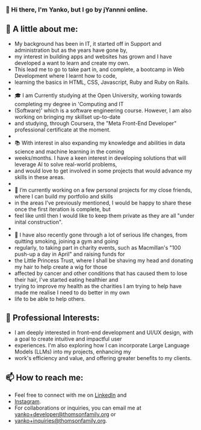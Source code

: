 ### 👋 Hi there, I'm Yanko, but I go by jYannni online.

## 🌱 A little about me:
- My background has been in IT, it started off in Support and administration but as the years have gone by,
- my interest in building apps and websites has grown and I have developed a want to learn and create my own.
- This lead me to go to take part in, and complete, a bootcamp in Web Development where I learnt how to code,
- learning the basics in HTML, CSS, Javascript, Ruby and Ruby on Rails.
-
- 🎓 I am Currently studying at the Open University, working towards completing my degree in 'Computing and IT
- (Software)' which is a software engineering course. However, I am also working on bringing my skillset up-to-date
- and studying, through Coursera, the "Meta Front-End Developer" professional certificate at the moment.
-
- 📚 With interest in also expanding my knowledge and abilities in data science and machine learning in the coming
- weeks/months. I have a keen interest in developing solutions that will leverage AI to solve real-world problems,
- and would love to get involved in some projects that would advance my skills in these areas. 
- 
- 🔭 I’m currently working on a few personal projects for my close friends, where I can build my portfolio and skills
- in the areas I've previously mentioned, I would be happy to share these once the first iteration is complete, but
- feel like until then I would like to keep them private as they are all "under inital construction".
- 
- 👟 I have also recently gone through a lot of serious life changes, from quitting smoking, joining a gym and going
- regularly, to taking part in charity events, such as Macmillan's "100 push-up a day in April" and raising funds for
- the Little Princess Trust, where I shall be shaving my head and donating my hair to help create a wig for those
- affected by cancer and other conditions that has caused them to lose their hair, I've started eating healthier and
- trying to improve my health as the charities I am trying to help have made me realise I need to do better in my own
- life to be able to help others.

## 💼 Professional Interests:
- I am deeply interested in front-end development and UI/UX design, with a goal to create intuitive and impactful user
- experiences. I'm also exploring how I can incorporate Large Language Models (LLMs) into my projects, enhancing my
- work's efficiency and value, and offering greater benefits to my clients.

## 📫 How to reach me:
- Feel free to connect with me on [LinkedIn](https://www.linkedin.com/Yanko.Thomson) and
- [Instagram](https://www.instagram.com/jYannni.developer).
- For collaborations or inquiries, you can email me at [yanko+developer@thomsonfamily.org](mailto:yanko+developer@thomsonfamily.org) or
- [yanko+inquiries@thomsonfamily.org](mailto:yanko+inquiries@thomsonfamily.org).


<!--
**jYannni/jYannni** is a ✨ _special_ ✨ repository because its `README.md` (this file) appears on your GitHub profile.

Here are some ideas to get you started:

- 💬 Ask me about ...
- 📫 How to reach me: ...
- ⚡ Fun fact: ...
### 👋 Hi there, I'm Yanko, but I go by jYannni online.

## 🌱 A little about me:
- My background has been in IT, starting off in Support and Administration. Over the years,
  my interest in building apps and websites has grown, leading me to learn and create my own.
- This led me to participate in and complete a bootcamp in Web Development, where I learned
  the basics of HTML, CSS, Javascript, Ruby, and Ruby on Rails.

- 🎓 I am currently studying at the Open University, working towards completing my degree in
  'Computing and IT (Software)', a software engineering course. Additionally, I am working on
  the "Meta Front-End Developer" professional certificate through Coursera.

- 📚 I'm also interested in expanding my knowledge in data science and machine learning. I'm
  keen on developing solutions that leverage AI to solve real-world problems and am eager to
  get involved in projects that advance my skills in these areas.

- 🔭 I’m currently working on a few personal projects for some of my close friends. These
  projects are under initial construction, and I look forward to sharing them once the first
  iteration is complete.

- 👟 On a personal note, I've recently undergone significant life changes, including quitting
smoking, joining a gym, and participating in charity events such as Macmillan's "100 push-up
a day in April" and raising funds for the Little Princess Trust. This journey has inspired me
to live healthier and realize the importance of improving my own life to better assist others.

## 💼 Professional Interests:
- I am interested in front-end development and UI/UX design, aiming to create intuitive and impactful user experiences. While learning about how I can utilise LLMs, building them into my projects to further advance my projects, portfolio and therefore my clients efficiency and value.

## 📫 How to reach me:
- Feel free to connect with me on [LinkedIn](https://www.linkedin.com/Yanko.Thomson) and [Instagram](https://www.instagram.com/jYannni.developer).
- You can also email me at [yanko+developer@thomsonfamily.org](mailto:yanko+developer@thomsonfamily.org) for collaborations or [yanko+inquiries@thomsonfamily.org](mailto:yanko+inquiries@thomsonfamily.org)inquiries.
-->
